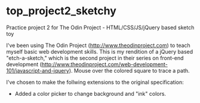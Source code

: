 # top_project2_sketchy
Practice project 2 for The Odin Project - HTML/CSS/JS/jQuery based sketch toy

I've been using The Odin Project (http://www.theodinproject.com) to teach myself basic web development skills. This is my rendition of a jQuery based "etch-a-sketch," which is the second project in their series on front-end development (http://www.theodinproject.com/web-development-101/javascript-and-jquery). Mouse over the colored square to trace a path.

I've chosen to make the follwing extensions to the original specification:

* Added a color picker to change background and "ink" colors.
